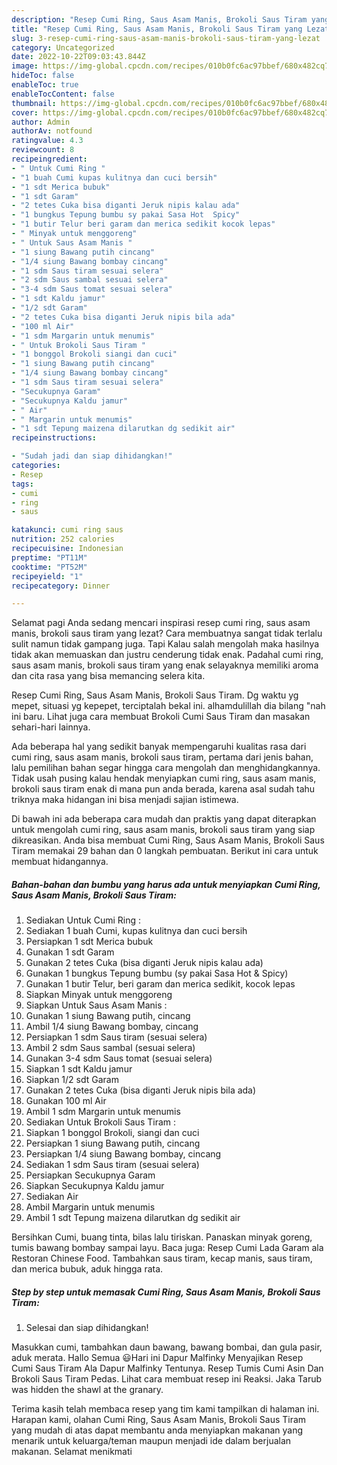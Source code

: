 ```yaml
---
description: "Resep Cumi Ring, Saus Asam Manis, Brokoli Saus Tiram yang Lezat"
title: "Resep Cumi Ring, Saus Asam Manis, Brokoli Saus Tiram yang Lezat"
slug: 3-resep-cumi-ring-saus-asam-manis-brokoli-saus-tiram-yang-lezat
category: Uncategorized
date: 2022-10-22T09:03:43.844Z
image: https://img-global.cpcdn.com/recipes/010b0fc6ac97bbef/680x482cq70/cumi-ring-saus-asam-manis-brokoli-saus-tiram-foto-resep-utama.jpg
hideToc: false
enableToc: true
enableTocContent: false
thumbnail: https://img-global.cpcdn.com/recipes/010b0fc6ac97bbef/680x482cq70/cumi-ring-saus-asam-manis-brokoli-saus-tiram-foto-resep-utama.jpg
cover: https://img-global.cpcdn.com/recipes/010b0fc6ac97bbef/680x482cq70/cumi-ring-saus-asam-manis-brokoli-saus-tiram-foto-resep-utama.jpg
author: Admin
authorAv: notfound
ratingvalue: 4.3
reviewcount: 8
recipeingredient:
- " Untuk Cumi Ring "
- "1 buah Cumi kupas kulitnya dan cuci bersih"
- "1 sdt Merica bubuk"
- "1 sdt Garam"
- "2 tetes Cuka bisa diganti Jeruk nipis kalau ada"
- "1 bungkus Tepung bumbu sy pakai Sasa Hot  Spicy"
- "1 butir Telur beri garam dan merica sedikit kocok lepas"
- " Minyak untuk menggoreng"
- " Untuk Saus Asam Manis "
- "1 siung Bawang putih cincang"
- "1/4 siung Bawang bombay cincang"
- "1 sdm Saus tiram sesuai selera"
- "2 sdm Saus sambal sesuai selera"
- "3-4 sdm Saus tomat sesuai selera"
- "1 sdt Kaldu jamur"
- "1/2 sdt Garam"
- "2 tetes Cuka bisa diganti Jeruk nipis bila ada"
- "100 ml Air"
- "1 sdm Margarin untuk menumis"
- " Untuk Brokoli Saus Tiram "
- "1 bonggol Brokoli siangi dan cuci"
- "1 siung Bawang putih cincang"
- "1/4 siung Bawang bombay cincang"
- "1 sdm Saus tiram sesuai selera"
- "Secukupnya Garam"
- "Secukupnya Kaldu jamur"
- " Air"
- " Margarin untuk menumis"
- "1 sdt Tepung maizena dilarutkan dg sedikit air"
recipeinstructions:

- "Sudah jadi dan siap dihidangkan!"
categories:
- Resep
tags:
- cumi
- ring
- saus

katakunci: cumi ring saus 
nutrition: 252 calories
recipecuisine: Indonesian
preptime: "PT11M"
cooktime: "PT52M"
recipeyield: "1"
recipecategory: Dinner

---
```



Selamat pagi Anda sedang mencari inspirasi resep cumi ring, saus asam manis, brokoli saus tiram yang lezat? Cara membuatnya sangat tidak terlalu sulit namun tidak gampang juga. Tapi Kalau salah mengolah maka hasilnya tidak akan memuaskan dan justru cenderung tidak enak. Padahal cumi ring, saus asam manis, brokoli saus tiram yang enak selayaknya memiliki aroma dan cita rasa yang bisa memancing selera kita.


Resep Cumi Ring, Saus Asam Manis, Brokoli Saus Tiram. Dg waktu yg mepet, situasi yg kepepet, terciptalah bekal ini. alhamdulillah dia bilang &#34;nah ini baru. Lihat juga cara membuat Brokoli Cumi Saus Tiram dan masakan sehari-hari lainnya.

Ada beberapa hal yang sedikit banyak mempengaruhi kualitas rasa dari cumi ring, saus asam manis, brokoli saus tiram, pertama dari jenis bahan, lalu pemilihan bahan segar hingga cara mengolah dan menghidangkannya. Tidak usah pusing kalau hendak menyiapkan cumi ring, saus asam manis, brokoli saus tiram enak di mana pun anda berada, karena asal sudah tahu triknya maka hidangan ini bisa menjadi sajian istimewa.


Di bawah ini ada beberapa cara mudah dan praktis yang dapat diterapkan untuk mengolah cumi ring, saus asam manis, brokoli saus tiram yang siap dikreasikan. Anda bisa membuat Cumi Ring, Saus Asam Manis, Brokoli Saus Tiram memakai 29 bahan dan 0 langkah pembuatan. Berikut ini cara untuk membuat hidangannya.

<!--inarticleads1-->

##### Bahan-bahan dan bumbu yang harus ada untuk menyiapkan Cumi Ring, Saus Asam Manis, Brokoli Saus Tiram:

1. Sediakan  Untuk Cumi Ring :
1. Sediakan 1 buah Cumi, kupas kulitnya dan cuci bersih
1. Persiapkan 1 sdt Merica bubuk
1. Gunakan 1 sdt Garam
1. Gunakan 2 tetes Cuka (bisa diganti Jeruk nipis kalau ada)
1. Gunakan 1 bungkus Tepung bumbu (sy pakai Sasa Hot &amp; Spicy)
1. Gunakan 1 butir Telur, beri garam dan merica sedikit, kocok lepas
1. Siapkan  Minyak untuk menggoreng
1. Siapkan  Untuk Saus Asam Manis :
1. Gunakan 1 siung Bawang putih, cincang
1. Ambil 1/4 siung Bawang bombay, cincang
1. Persiapkan 1 sdm Saus tiram (sesuai selera)
1. Ambil 2 sdm Saus sambal (sesuai selera)
1. Gunakan 3-4 sdm Saus tomat (sesuai selera)
1. Siapkan 1 sdt Kaldu jamur
1. Siapkan 1/2 sdt Garam
1. Gunakan 2 tetes Cuka (bisa diganti Jeruk nipis bila ada)
1. Gunakan 100 ml Air
1. Ambil 1 sdm Margarin untuk menumis
1. Sediakan  Untuk Brokoli Saus Tiram :
1. Siapkan 1 bonggol Brokoli, siangi dan cuci
1. Persiapkan 1 siung Bawang putih, cincang
1. Persiapkan 1/4 siung Bawang bombay, cincang
1. Sediakan 1 sdm Saus tiram (sesuai selera)
1. Persiapkan Secukupnya Garam
1. Siapkan Secukupnya Kaldu jamur
1. Sediakan  Air
1. Ambil  Margarin untuk menumis
1. Ambil 1 sdt Tepung maizena dilarutkan dg sedikit air


Bersihkan Cumi, buang tinta, bilas lalu tiriskan. Panaskan minyak goreng, tumis bawang bombay sampai layu. Baca juga: Resep Cumi Lada Garam ala Restoran Chinese Food. Tambahkan saus tiram, kecap manis, saus tiram, dan merica bubuk, aduk hingga rata. 

<!--inarticleads2-->

##### Step by step untuk memasak Cumi Ring, Saus Asam Manis, Brokoli Saus Tiram:


1. Selesai dan siap dihidangkan!

Masukkan cumi, tambahkan daun bawang, bawang bombai, dan gula pasir, aduk merata. Hallo Semua 😃Hari ini Dapur Malfinky Menyajikan Resep Cumi Saus Tiram Ala Dapur Malfinky Tentunya. Resep Tumis Cumi Asin Dan Brokoli Saus Tiram Pedas. Lihat cara membuat resep ini Reaksi. Jaka Tarub was hidden the shawl at the granary. 

Terima kasih telah membaca resep yang tim kami tampilkan di halaman ini. Harapan kami, olahan Cumi Ring, Saus Asam Manis, Brokoli Saus Tiram yang mudah di atas dapat membantu anda menyiapkan makanan yang menarik untuk keluarga/teman maupun menjadi ide dalam berjualan makanan. Selamat menikmati
